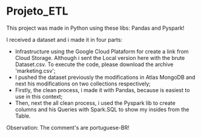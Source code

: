 # Projeto_ETL

This project was made in Python using these libs: Pandas and Pyspark!

I received a dataset and i made it in four parts:
+ Infrastructure using the Google Cloud Plataform for create a link from Cloud Storage. Although i sent the Local version here with the brute Dataset.csv. To execute the code, please download the archive 'marketing.csv';
+ I pushed the dataset previously the modifications in Atlas MongoDB and next his modifications on two collections respectively;
+ Firstly, the clean process, i made it with Pandas, because is easiest to use in this context;
+ Then, next the all clean process, i used the Pyspark lib to create columns and his Queries with Spark.SQL to show my insides from the Table.

Observation: The comment's are portuguese-BR!
